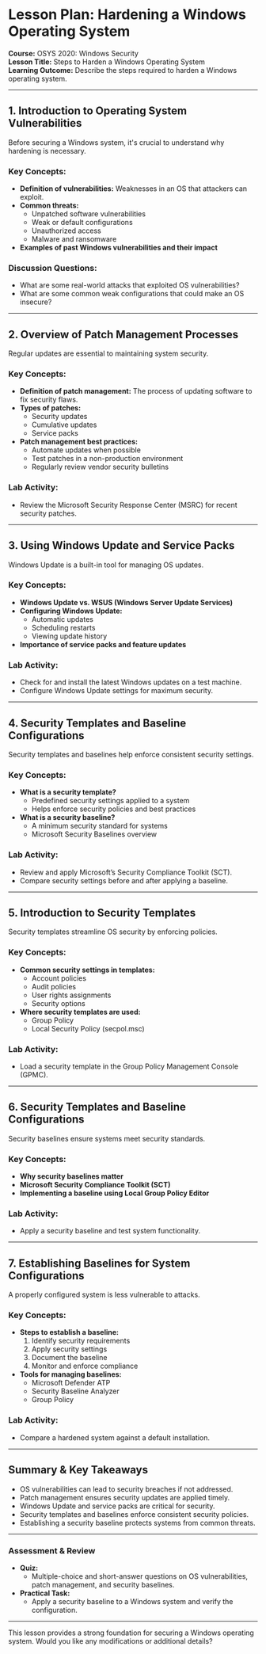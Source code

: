 # **Lesson Plan: Hardening a Windows Operating System**  
**Course:** OSYS 2020: Windows Security  
**Lesson Title:** Steps to Harden a Windows Operating System  
**Learning Outcome:** Describe the steps required to harden a Windows operating system.  

---

## **1. Introduction to Operating System Vulnerabilities**  
Before securing a Windows system, it's crucial to understand why hardening is necessary.  

### **Key Concepts:**  
- **Definition of vulnerabilities:** Weaknesses in an OS that attackers can exploit.  
- **Common threats:**  
  - Unpatched software vulnerabilities  
  - Weak or default configurations  
  - Unauthorized access  
  - Malware and ransomware  
- **Examples of past Windows vulnerabilities and their impact**  

### **Discussion Questions:**  
- What are some real-world attacks that exploited OS vulnerabilities?  
- What are some common weak configurations that could make an OS insecure?  

---

## **2. Overview of Patch Management Processes**  
Regular updates are essential to maintaining system security.  

### **Key Concepts:**  
- **Definition of patch management:** The process of updating software to fix security flaws.  
- **Types of patches:**  
  - Security updates  
  - Cumulative updates  
  - Service packs  
- **Patch management best practices:**  
  - Automate updates when possible  
  - Test patches in a non-production environment  
  - Regularly review vendor security bulletins  

### **Lab Activity:**  
- Review the Microsoft Security Response Center (MSRC) for recent security patches.  

---

## **3. Using Windows Update and Service Packs**  
Windows Update is a built-in tool for managing OS updates.  

### **Key Concepts:**  
- **Windows Update vs. WSUS (Windows Server Update Services)**  
- **Configuring Windows Update:**  
  - Automatic updates  
  - Scheduling restarts  
  - Viewing update history  
- **Importance of service packs and feature updates**  

### **Lab Activity:**  
- Check for and install the latest Windows updates on a test machine.  
- Configure Windows Update settings for maximum security.  

---

## **4. Security Templates and Baseline Configurations**  
Security templates and baselines help enforce consistent security settings.  

### **Key Concepts:**  
- **What is a security template?**  
  - Predefined security settings applied to a system  
  - Helps enforce security policies and best practices  
- **What is a security baseline?**  
  - A minimum security standard for systems  
  - Microsoft Security Baselines overview  

### **Lab Activity:**  
- Review and apply Microsoft’s Security Compliance Toolkit (SCT).  
- Compare security settings before and after applying a baseline.  

---

## **5. Introduction to Security Templates**  
Security templates streamline OS security by enforcing policies.  

### **Key Concepts:**  
- **Common security settings in templates:**  
  - Account policies  
  - Audit policies  
  - User rights assignments  
  - Security options  
- **Where security templates are used:**  
  - Group Policy  
  - Local Security Policy (secpol.msc)  

### **Lab Activity:**  
- Load a security template in the Group Policy Management Console (GPMC).  

---

## **6. Security Templates and Baseline Configurations**  
Security baselines ensure systems meet security standards.  

### **Key Concepts:**  
- **Why security baselines matter**  
- **Microsoft Security Compliance Toolkit (SCT)**  
- **Implementing a baseline using Local Group Policy Editor**  

### **Lab Activity:**  
- Apply a security baseline and test system functionality.  

---

## **7. Establishing Baselines for System Configurations**  
A properly configured system is less vulnerable to attacks.  

### **Key Concepts:**  
- **Steps to establish a baseline:**  
  1. Identify security requirements  
  2. Apply security settings  
  3. Document the baseline  
  4. Monitor and enforce compliance  
- **Tools for managing baselines:**  
  - Microsoft Defender ATP  
  - Security Baseline Analyzer  
  - Group Policy  

### **Lab Activity:**  
- Compare a hardened system against a default installation.  

---

## **Summary & Key Takeaways**  
- OS vulnerabilities can lead to security breaches if not addressed.  
- Patch management ensures security updates are applied timely.  
- Windows Update and service packs are critical for security.  
- Security templates and baselines enforce consistent security policies.  
- Establishing a security baseline protects systems from common threats.  

---

### **Assessment & Review**  
- **Quiz:**  
  - Multiple-choice and short-answer questions on OS vulnerabilities, patch management, and security baselines.  
- **Practical Task:**  
  - Apply a security baseline to a Windows system and verify the configuration.  

---

This lesson provides a strong foundation for securing a Windows operating system. Would you like any modifications or additional details?